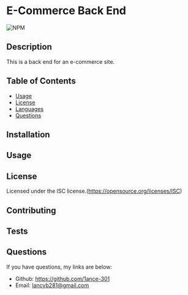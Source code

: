 # E-Commerce Back End

  ![NPM](https://img.shields.io/npm/l/glob?style=flat-square)

  ## Description
  This is a back end for an e-commerce site.

  ## Table of Contents
  * [Usage](#usage)
  * [License](#license)
  * [Languages](#languages)
  * [Questions](#questions)

  ## Installation
  

  ## Usage
  

  ## License
  Licensed under the ISC license.(https://opensource.org/licenses/ISC)

  ## Contributing
  

  ## Tests
  

  ## Questions
  If you have questions, my links are below:
  - Github: https://github.com/1ance-301
  - Email: lancyb281@gmail.com